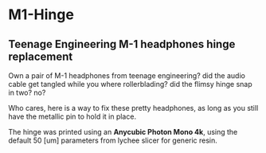 # M1-Hinge
## Teenage Engineering M-1 headphones hinge replacement

Own a pair of M-1 headphones from teenage engineering? did the audio cable get tangled while you where rollerblading? did the flimsy hinge snap in two? no?

Who cares, here is a way to fix these pretty headphones, as long as you still have the metallic pin to hold it in place.

The hinge was printed using an **Anycubic Photon Mono 4k**, using the default 50 [um] parameters from lychee slicer for generic resin. 
